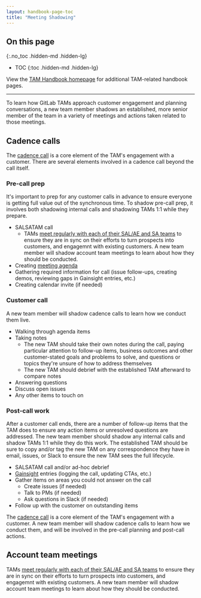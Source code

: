 ```yaml
---
layout: handbook-page-toc
title: "Meeting Shadowing"
---
```


## On this page
{:.no_toc .hidden-md .hidden-lg}

- TOC
{:toc .hidden-md .hidden-lg}

View the [TAM Handbook homepage](/handbook/customer-success/tam/) for additional TAM-related handbook pages.

---

To learn how GitLab TAMs approach customer engagement and planning conversations, a new team member shadows an established, more senior member of the team in a variety of meetings and actions taken related to those meetings.

## Cadence calls

The [cadence call](/handbook/customer-success/tam/cadence-calls/) is a core element of the TAM's engagement with a customer. There are several elements involved in a cadence call beyond the call itself.

### Pre-call prep

It's important to prep for any customer calls in advance to ensure everyone is getting full value out of the synchronous time. To shadow pre-call prep, it involves both shadowing internal calls and shadowing TAMs 1:1 while they prepare.

- SALSATAM call
  - TAMs [meet regularly with each of their SAL/AE and SA teams](/handbook/customer-success/account-team/#account-team-meeting) to ensure they are in sync on their efforts to turn prospects into customers, and engagemnt with existing customers. A new team member will shadow account team meetings to learn about how they should be conducted.
- Creating [meeting agenda](https://about.gitlab.com/handbook/customer-success/tam/cadence-calls/#cadence-call-notes)
- Gathering required information for call (issue follow-ups, creating demos, reviewing gaps in Gainsight entries, etc.)
- Creating calendar invite (if needed)

### Customer call

A new team member will shadow cadence calls to learn how we conduct them live.

- Walking through agenda items
- Taking notes
  - The new TAM should take their own notes during the call, paying particular attention to follow-up items, business outcomes and other customer-stated goals and problems to solve, and questions or topics they're unsure of how to address themselves
  - The new TAM should debrief with the established TAM afterward to compare notes
- Answering questions
- Discuss open issues
- Any other items to touch on

### Post-call work

After a customer call ends, there are a number of follow-up items that the TAM does to ensure any action items or unresolved questions are addressed. The new team member should shadow any internal calls and shadow TAMs 1:1 while they do this work. The established TAM should be sure to copy and/or tag the new TAM on any correspondence they have in email, issues, or Slack to ensure the new TAM sees the full lifecycle.

- SALSATAM call and/or ad-hoc debrief
- [Gainsight](/handbook/customer-success/tam/gainsight/) entries (logging the call, updating CTAs, etc.)
- Gather items on areas you could not answer on the call
  - Create issues (if needed)
  - Talk to PMs (if needed)
  - Ask questions in Slack (if needed)
- Follow up with the customer on outstanding items

The [cadence call](/handbook/customer-success/tam/cadence-calls/) is a core element of the TAM's engagement with a customer. A new team member will shadow cadence calls to learn how we conduct them, and will be involved in the pre-call planning and post-call actions.

## Account team meetings

TAMs [meet regularly with each of their SAL/AE and SA teams](/handbook/customer-success/account-team/#account-team-meeting) to ensure they are in sync on their efforts to turn prospects into customers, and engagemnt with existing customers. A new team member will shadow account team meetings to learn about how they should be conducted.
